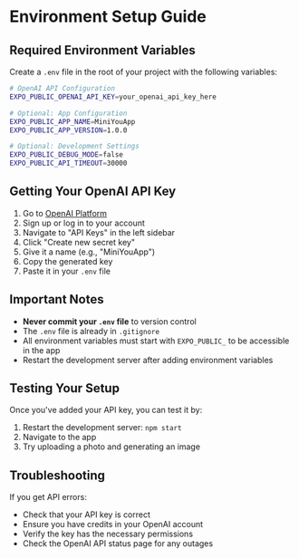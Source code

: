 # Environment Setup Guide

## Required Environment Variables

Create a `.env` file in the root of your project with the following variables:

```bash
# OpenAI API Configuration
EXPO_PUBLIC_OPENAI_API_KEY=your_openai_api_key_here

# Optional: App Configuration
EXPO_PUBLIC_APP_NAME=MiniYouApp
EXPO_PUBLIC_APP_VERSION=1.0.0

# Optional: Development Settings
EXPO_PUBLIC_DEBUG_MODE=false
EXPO_PUBLIC_API_TIMEOUT=30000
```

## Getting Your OpenAI API Key

1. Go to [OpenAI Platform](https://platform.openai.com/)
2. Sign up or log in to your account
3. Navigate to "API Keys" in the left sidebar
4. Click "Create new secret key"
5. Give it a name (e.g., "MiniYouApp")
6. Copy the generated key
7. Paste it in your `.env` file

## Important Notes

- **Never commit your `.env` file** to version control
- The `.env` file is already in `.gitignore`
- All environment variables must start with `EXPO_PUBLIC_` to be accessible in the app
- Restart the development server after adding environment variables

## Testing Your Setup

Once you've added your API key, you can test it by:

1. Restart the development server: `npm start`
2. Navigate to the app
3. Try uploading a photo and generating an image

## Troubleshooting

If you get API errors:
- Check that your API key is correct
- Ensure you have credits in your OpenAI account
- Verify the key has the necessary permissions
- Check the OpenAI API status page for any outages 